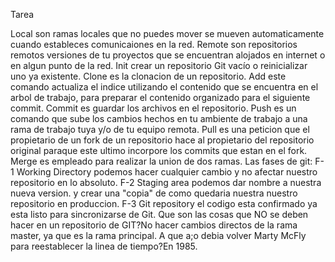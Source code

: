 Tarea

Local son ramas locales que no puedes mover se mueven automaticamente cuando estableces comunicaiones en la red.
Remote son repositorios remotos versiones de tu proyectos que se encuentran alojados en internet o en algun punto de la red.
Init crear un repositorio Git vacío o reinicializar uno ya existente.
Clone es la clonacion de un repositorio.
Add este comando actualiza el indice utilizando el contenido que se encuentra en el arbol de trabajo, para preparar el contenido organizado para el siguiente commit.
Commit es guardar los archivos en el repositorio.
Push es un comando  que sube los cambios hechos en tu ambiente de trabajo a una rama de trabajo tuya y/o de tu equipo remota.
Pull es una peticion que el propietario de un fork de un repositorio hace al propietario del repositorio original paraque este ultimo incorpore los commits que estan en el fork.
Merge es empleado para realizar la union de dos ramas.
Las fases de git:
F-1 Working Directory podemos hacer cualquier cambio y no afectar nuestro repositorio en lo absoluto.
F-2 Staging area podemos dar nombre a nuestra nueva version. y crear una "copia" de como quedaria nuestra nuestro repositorio en produccion.
F-3 Git repository el codigo esta confirmado ya esta listo para sincronizarse  de Git.
Que son las cosas que NO se deben hacer en un repositorio de GIT?No hacer cambios directos de la rama master, ya que es la rama principal.
A que a;o debia volver Marty McFly para reestablecer la linea de tiempo?En 1985.
